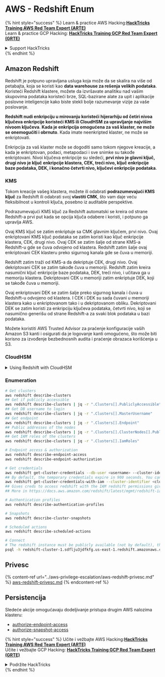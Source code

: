 # AWS - Redshift Enum

{% hint style="success" %}
Learn & practice AWS Hacking:<img src="../../../.gitbook/assets/image (1) (1) (1) (1).png" alt="" data-size="line">[**HackTricks Training AWS Red Team Expert (ARTE)**](https://training.hacktricks.xyz/courses/arte)<img src="../../../.gitbook/assets/image (1) (1) (1) (1).png" alt="" data-size="line">\
Learn & practice GCP Hacking: <img src="../../../.gitbook/assets/image (2) (1).png" alt="" data-size="line">[**HackTricks Training GCP Red Team Expert (GRTE)**<img src="../../../.gitbook/assets/image (2) (1).png" alt="" data-size="line">](https://training.hacktricks.xyz/courses/grte)

<details>

<summary>Support HackTricks</summary>

* Check the [**subscription plans**](https://github.com/sponsors/carlospolop)!
* **Join the** 💬 [**Discord group**](https://discord.gg/hRep4RUj7f) or the [**telegram group**](https://t.me/peass) or **follow** us on **Twitter** 🐦 [**@hacktricks\_live**](https://twitter.com/hacktricks_live)**.**
* **Share hacking tricks by submitting PRs to the** [**HackTricks**](https://github.com/carlospolop/hacktricks) and [**HackTricks Cloud**](https://github.com/carlospolop/hacktricks-cloud) github repos.

</details>
{% endhint %}

## Amazon Redshift

Redshift je potpuno upravljana usluga koja može da se skalira na više od petabajta, koja se koristi kao **data warehouse za rešenja velikih podataka**. Koristeći Redshift klastere, možete da izvršavate analitiku nad vašim skupovima podataka koristeći brze, SQL-bazirane alate za upit i aplikacije poslovne inteligencije kako biste stekli bolje razumevanje vizije za vaše poslovanje.

**Redshift nudi enkripciju u mirovanju koristeći hijerarhiju od četiri nivoa ključeva enkripcije koristeći KMS ili CloudHSM za upravljanje najvišim nivoom ključeva**. **Kada je enkripcija omogućena za vaš klaster, ne može se onemogućiti i obrnuto**. Kada imate neenkripted klaster, ne može se enkriptovati.

Enkripcija za vaš klaster može se dogoditi samo tokom njegove kreacije, a kada je enkriptovan, podaci, metapodaci i sve snimke su takođe enkriptovani. Nivoi ključeva enkripcije su sledeći, **prvi nivo je glavni ključ, drugi nivo je ključ enkripcije klastera, CEK, treći nivo, ključ enkripcije baze podataka, DEK, i konačno četvrti nivo, ključevi enkripcije podataka**.

### KMS

Tokom kreacije vašeg klastera, možete ili odabrati **podrazumevajući KMS ključ** za Redshift ili odabrati svoj **vlastiti CMK**, što vam daje veću fleksibilnost u kontroli ključa, posebno iz auditable perspektive.

Podrazumevajući KMS ključ za Redshift automatski se kreira od strane Redshift-a prvi put kada se opcija ključa odabere i koristi, i potpuno ga upravlja AWS.

Ovaj KMS ključ se zatim enkriptuje sa CMK glavnim ključem, prvi nivo. Ovaj enkriptovani KMS ključ podataka se zatim koristi kao ključ enkripcije klastera, CEK, drugi nivo. Ovaj CEK se zatim šalje od strane KMS-a Redshift-u gde se čuva odvojeno od klastera. Redshift zatim šalje ovaj enkriptovani CEK klasteru preko sigurnog kanala gde se čuva u memoriji.

Redshift zatim traži od KMS-a da dekriptuje CEK, drugi nivo. Ovaj dekriptovani CEK se zatim takođe čuva u memoriji. Redshift zatim kreira nasumični ključ enkripcije baze podataka, DEK, treći nivo, i učitava ga u memoriju klastera. Dekriptovani CEK u memoriji zatim enkriptuje DEK, koji se takođe čuva u memoriji.

Ovaj enkriptovani DEK se zatim šalje preko sigurnog kanala i čuva u Redshift-u odvojeno od klastera. I CEK i DEK su sada čuvani u memoriji klastera kako u enkriptovanom tako i u dekriptovanom obliku. Dekriptovani DEK se zatim koristi za enkripciju ključeva podataka, četvrti nivo, koji se nasumično generišu od strane Redshift-a za svaki blok podataka u bazi podataka.

Možete koristiti AWS Trusted Advisor za praćenje konfiguracije vaših Amazon S3 kanti i osigurati da je logovanje kanti omogućeno, što može biti korisno za izvođenje bezbednosnih audita i praćenje obrazaca korišćenja u S3.

### CloudHSM

<details>

<summary>Using Redshift with CloudHSM</summary>

Kada radite sa CloudHSM za izvođenje vaše enkripcije, prvo morate postaviti poverljivu vezu između vašeg HSM klijenta i Redshift-a koristeći klijentske i serverske sertifikate.

Ova veza je potrebna za obezbeđivanje sigurnih komunikacija, omogućavajući slanje ključeva enkripcije između vašeg HSM klijenta i vaših Redshift klastera. Koristeći nasumično generisani privatni i javni ključ, Redshift kreira javni klijentski sertifikat, koji je enkriptovan i čuvan od strane Redshift-a. Ovaj sertifikat mora biti preuzet i registrovan kod vašeg HSM klijenta, i dodeljen pravom HSM particiji.

Zatim morate konfigurisati Redshift sa sledećim detaljima vašeg HSM klijenta: HSM IP adresa, naziv HSM particije, lozinka HSM particije, i javni HSM serverski sertifikat, koji je enkriptovan od strane CloudHSM koristeći unutrašnji glavni ključ. Kada su ovi podaci dostavljeni, Redshift će potvrditi i verifikovati da može da se poveže i pristupi razvoju particije.

Ako vaša interna pravila bezbednosti ili kontrole upravljanja nalažu da morate primeniti rotaciju ključeva, to je moguće sa Redshift-om koji vam omogućava da rotirate ključeve enkripcije za enkriptovane klastere, međutim, morate biti svesni da će tokom procesa rotacije ključeva klaster biti nedostupan na vrlo kratko vreme, pa je najbolje rotirati ključeve samo kada je to potrebno, ili ako smatrate da su možda kompromitovani.

Tokom rotacije, Redshift će rotirati CEK za vaš klaster i za sve rezervne kopije tog klastera. Rotiraće DEK za klaster, ali nije moguće rotirati DEK za snimke pohranjene u S3 koje su enkriptovane koristeći DEK. Staviće klaster u stanje 'rotacije ključeva' dok se proces ne završi kada će status ponovo biti 'dostupan'.

</details>

### Enumeration
```bash
# Get clusters
aws redshift describe-clusters
## Get if publicly accessible
aws redshift describe-clusters | jq -r ".Clusters[].PubliclyAccessible"
## Get DB username to login
aws redshift describe-clusters | jq -r ".Clusters[].MasterUsername"
## Get endpoint
aws redshift describe-clusters | jq -r ".Clusters[].Endpoint"
## Public addresses of the nodes
aws redshift describe-clusters | jq -r ".Clusters[].ClusterNodes[].PublicIPAddress"
## Get IAM roles of the clusters
aws redshift describe-clusters | jq -r ".Clusters[].IamRoles"

# Endpoint access & authorization
aws redshift describe-endpoint-access
aws redshift describe-endpoint-authorization

# Get credentials
aws redshift get-cluster-credentials --db-user <username> --cluster-identifier <cluster-id>
## By default, the temporary credentials expire in 900 seconds. You can optionally specify a duration between 900 seconds (15 minutes) and 3600 seconds (60 minutes).
aws redshift get-cluster-credentials-with-iam --cluster-identifier <cluster-id>
## Gives creds to access redshift with the IAM redshift permissions given to the current AWS account
## More in https://docs.aws.amazon.com/redshift/latest/mgmt/redshift-iam-access-control-identity-based.html

# Authentication profiles
aws redshift describe-authentication-profiles

# Snapshots
aws redshift describe-cluster-snapshots

# Scheduled actions
aws redshift describe-scheduled-actions

# Connect
# The redshift instance must be publicly available (not by default), the sg need to allow inbounds connections to the port and you need creds
psql -h redshift-cluster-1.sdflju3jdfkfg.us-east-1.redshift.amazonaws.com -U admin -d dev -p 5439
```
## Privesc

{% content-ref url="../aws-privilege-escalation/aws-redshift-privesc.md" %}
[aws-redshift-privesc.md](../aws-privilege-escalation/aws-redshift-privesc.md)
{% endcontent-ref %}

## Persistencija

Sledeće akcije omogućavaju dodeljivanje pristupa drugim AWS nalozima klasteru:

* [authorize-endpoint-access](https://docs.aws.amazon.com/cli/latest/reference/redshift/authorize-endpoint-access.html)
* [authorize-snapshot-access](https://docs.aws.amazon.com/cli/latest/reference/redshift/authorize-snapshot-access.html)

{% hint style="success" %}
Učite i vežbajte AWS Hacking:<img src="../../../.gitbook/assets/image (1) (1) (1) (1).png" alt="" data-size="line">[**HackTricks Training AWS Red Team Expert (ARTE)**](https://training.hacktricks.xyz/courses/arte)<img src="../../../.gitbook/assets/image (1) (1) (1) (1).png" alt="" data-size="line">\
Učite i vežbajte GCP Hacking: <img src="../../../.gitbook/assets/image (2) (1).png" alt="" data-size="line">[**HackTricks Training GCP Red Team Expert (GRTE)**<img src="../../../.gitbook/assets/image (2) (1).png" alt="" data-size="line">](https://training.hacktricks.xyz/courses/grte)

<details>

<summary>Podržite HackTricks</summary>

* Proverite [**planove pretplate**](https://github.com/sponsors/carlospolop)!
* **Pridružite se** 💬 [**Discord grupi**](https://discord.gg/hRep4RUj7f) ili [**telegram grupi**](https://t.me/peass) ili **pratite** nas na **Twitteru** 🐦 [**@hacktricks\_live**](https://twitter.com/hacktricks_live)**.**
* **Podelite hakerske trikove slanjem PR-ova na** [**HackTricks**](https://github.com/carlospolop/hacktricks) i [**HackTricks Cloud**](https://github.com/carlospolop/hacktricks-cloud) github repozitorijume.

</details>
{% endhint %}
